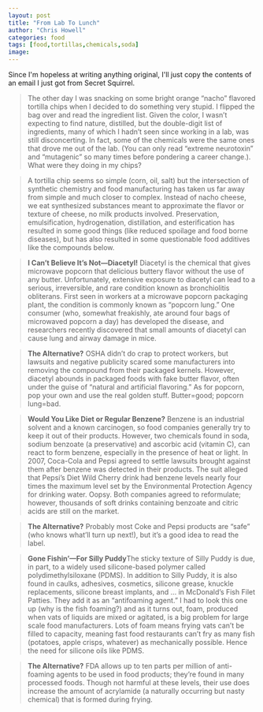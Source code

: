 ```yaml
---
layout: post
title: "From Lab To Lunch"
author: "Chris Howell"
categories: food
tags: [food,tortillas,chemicals,soda]
image:
---
```


Since I\'m hopeless at writing anything original, I\'ll just copy the contents of an email I just got from Secret Squirrel.

>The other day I was snacking on some bright orange “nacho” flavored tortilla chips when I decided to do something very stupid. I flipped the bag over and read the ingredient list. Given the color, I wasn’t expecting to find nature, distilled, but the double-digit list of ingredients, many of which I hadn’t seen since working in a lab, was still disconcerting. In fact, some of the chemicals were the same ones that drove me out of the lab. (You can only read “extreme neurotoxin” and “mutagenic” so many times before pondering a career change.). What were they doing in my chips?

>A tortilla chip seems so simple (corn, oil, salt) but the intersection of synthetic chemistry and food manufacturing has taken us far away from simple and much closer to complex. Instead of nacho cheese, we eat synthesized substances meant to approximate the flavor or texture of cheese, no milk products involved. Preservation, emulsification, hydrogenation, distillation, and esterification has resulted in some good things (like reduced spoilage and food borne diseases), but has also resulted in some questionable food additives like the compounds below.

><strong>I Can’t Believe It’s Not—Diacetyl!</strong> Diacetyl is the chemical that gives microwave popcorn that delicious buttery flavor without the use of any butter. Unfortunately, extensive exposure to diacetyl can lead to a serious, irreversible, and rare condition known as bronchiolitis obliterans. First seen in workers at a microwave popcorn packaging plant, the condition is commonly known as “popcorn lung.” One consumer (who, somewhat freakishly, ate around four bags of microwaved popcorn a day) has developed the disease, and researchers recently discovered that small amounts of diacetyl can cause lung and airway damage in mice.

><strong>The Alternative?</strong> OSHA didn’t do crap to protect workers, but lawsuits and negative publicity scared some manufacturers into removing the compound from their packaged kernels. However, diacetyl abounds in packaged foods with fake butter flavor, often under the guise of “natural and artificial flavoring.” As for popcorn, pop your own and use the real golden stuff. Butter=good; popcorn lung=bad.

><strong>Would You Like Diet or Regular Benzene?</strong> Benzene is an industrial solvent and a known carcinogen, so food companies generally try to keep it out of their products. However, two chemicals found in soda, sodium benzoate (a preservative) and ascorbic acid (vitamin C), can react to form benzene, especially in the presence of heat or light. In 2007, Coca-Cola and Pepsi agreed to settle lawsuits brought against them after benzene was detected in their products. The suit alleged that Pepsi’s Diet Wild Cherry drink had benzene levels nearly four times the maximum level set by the Environmental Protection Agency for drinking water. Oopsy. Both companies agreed to reformulate; however, thousands of soft drinks containing benzoate and citric acids are still on the market.

><strong>The Alternative?</strong> Probably most Coke and Pepsi products are “safe” (who knows what’ll turn up next!), but it’s a good idea to read the label.

><strong>Gone Fishin’—For Silly Puddy</strong>The sticky texture of Silly Puddy is due, in part, to a widely used silicone-based polymer called polydimethylsiloxane (PDMS). In addition to Silly Puddy, it is also found in caulks, adhesives, cosmetics, silicone grease, knuckle replacements, silicone breast implants, and … in McDonald’s Fish Filet Patties. They add it as an “antifoaming agent.” I had to look this one up (why is the fish foaming?) and as it turns out, foam, produced when vats of liquids are mixed or agitated, is a big problem for large scale food manufacturers. Lots of foam means frying vats can’t be filled to capacity, meaning fast food restaurants can’t fry as many fish (potatoes, apple crisps, whatever) as mechanically possible. Hence the need for silicone oils like PDMS.

><strong>The Alternative?</strong> FDA allows up to ten parts per million of anti-foaming agents to be used in food products; they’re found in many processed foods. Though not harmful at these levels, their use does increase the amount of acrylamide (a naturally occurring but nasty chemical) that is formed during frying.
